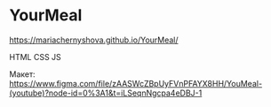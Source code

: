 # YourMeal
https://mariachernyshova.github.io/YourMeal/

HTML CSS JS

Макет: https://www.figma.com/file/zAASWcZBpUyFVnPFAYX8HH/YouMeal-(youtube)?node-id=0%3A1&t=iLSeqnNgcpa4eDBJ-1
